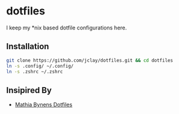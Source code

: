 # dotfiles
I keep my *nix based dotfile configurations here.

## Installation

```bash
git clone https://github.com/jclay/dotfiles.git && cd dotfiles 
ln -s .config/ ~/.config/
ln -s .zshrc ~/.zshrc
```

## Insipired By
* [Mathia Bynens Dotfiles](https://github.com/mathiasbynens/dotfiles)
